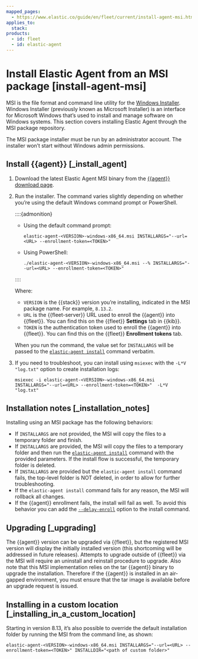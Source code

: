 ```yaml
---
mapped_pages:
  - https://www.elastic.co/guide/en/fleet/current/install-agent-msi.html
applies_to:
  stack:
products:
  - id: fleet
  - id: elastic-agent
---
```


# Install Elastic Agent from an MSI package [install-agent-msi]

MSI is the file format and command line utility for the [Windows Installer](https://en.wikipedia.org/wiki/Windows_Installer). Windows Installer (previously known as Microsoft Installer) is an interface for Microsoft Windows that’s used to install and manage software on Windows systems. This section covers installing Elastic Agent through the MSI package repository.

The MSI package installer must be run by an administrator account. The installer won’t start without Windows admin permissions.


## Install {{agent}} [_install_agent]

1. Download the latest Elastic Agent MSI binary from the [{{agent}} download page](https://www.elastic.co/downloads/elastic-agent).
2. Run the installer. The command varies slightly depending on whether you’re using the default Windows command prompt or PowerShell.

    ::::{admonition}
    * Using the default command prompt:

        ```shell
        elastic-agent-<VERSION>-windows-x86_64.msi INSTALLARGS="--url=<URL> --enrollment-token=<TOKEN>"
        ```

    * Using PowerShell:

        ```shell
        ./elastic-agent-<VERSION>-windows-x86_64.msi --% INSTALLARGS="--url=<URL> --enrollment-token=<TOKEN>"
        ```


    ::::


    Where:

    * `VERSION` is the {{stack}} version you’re installing, indicated in the MSI package name. For example, `8.13.2`.
    * `URL` is the {{fleet-server}} URL used to enroll the {{agent}} into {{fleet}}. You can find this on the {{fleet}} **Settings** tab in {{kib}}.
    * `TOKEN` is the authentication token used to enroll the {{agent}} into {{fleet}}. You can find this on the {{fleet}} **Enrollment tokens** tab.

    When you run the command, the value set for `INSTALLARGS` will be passed to the [`elastic-agent install`](/reference/fleet/agent-command-reference.md#elastic-agent-install-command) command verbatim.

3. If you need to troubleshoot, you can install using `msiexec` with the `-L*V "log.txt"` option to create installation logs:

    ```shell
    msiexec -i elastic-agent-<VERSION>-windows-x86_64.msi INSTALLARGS="--url=<URL> --enrollment-token=<TOKEN>"  -L*V "log.txt"
    ```



## Installation notes [_installation_notes]

Installing using an MSI package has the following behaviors:

* If `INSTALLARGS` are not provided, the MSI will copy the files to a temporary folder and finish.
* If `INSTALLARGS` are provided, the MSI will copy the files to a temporary folder and then run the [`elastic-agent install`](/reference/fleet/agent-command-reference.md#elastic-agent-install-command) command with the provided parameters. If the install flow is successful, the temporary folder is deleted.
* If `INSTALLARGS` are provided but the `elastic-agent install` command fails, the top-level folder is NOT deleted, in order to allow for further troubleshooting.
* If the `elastic-agent install` command fails for any reason, the MSI will rollback all changes.
* If the {{agent}} enrollment fails, the install will fail as well. To avoid this behavior you can add the [`--delay-enroll`](/reference/fleet/agent-command-reference.md#elastic-agent-install-command) option to the install command.


## Upgrading [_upgrading]

The {{agent}} version can be upgraded via {{fleet}}, but the registered MSI version will display the initially installed version (this shortcoming will be addressed in future releases). Attempts to upgrade outside of {{fleet}} via the MSI will require an uninstall and reinstall procedure to upgrade. Also note that this MSI implementation relies on the tar {{agent}} binary to upgrade the installation. Therefore if the {{agent}} is installed in an air-gapped environment, you must ensure that the tar image is available before an upgrade request is issued.


## Installing in a custom location [_installing_in_a_custom_location]

Starting in version 8.13, it’s also possible to override the default installation folder by running the MSI from the command line, as shown:

```shell
elastic-agent-<VERSION>-windows-x86_64.msi INSTALLARGS="--url=<URL> --enrollment-token=<TOKEN>" INSTALLDIR="<path of custom folder>"
```

